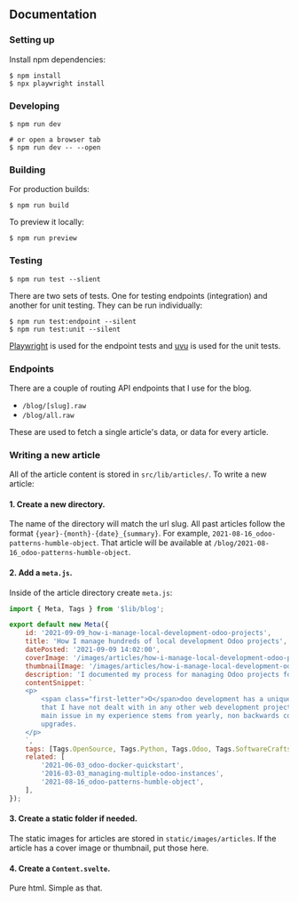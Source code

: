 ## Documentation

### Setting up

Install npm dependencies:

```console
$ npm install
$ npx playwright install
```

### Developing

```console
$ npm run dev

# or open a browser tab
$ npm run dev -- --open
```

### Building

For production builds:

```console
$ npm run build
```

To preview it locally:

```console
$ npm run preview
```

### Testing

```console
$ npm run test --slient
```

There are two sets of tests. One for testing endpoints (integration) and another for unit testing. They can be run individually:

```console
$ npm run test:endpoint --silent
$ npm run test:unit --silent
```

[Playwright](https://playwright.dev/) is used for the endpoint tests and [uvu](https://github.com/lukeed/uvu/) is used for the unit tests.

### Endpoints

There are a couple of routing API endpoints that I use for the blog.

-   `/blog/[slug].raw`
-   `/blog/all.raw`

These are used to fetch a single article's data, or data for every article.

### Writing a new article

All of the article content is stored in `src/lib/articles/`. To write a new article:

#### 1. Create a new directory.

The name of the directory will match the url slug. All past articles follow the format `{year}-{month}-{date}_{summary}`. For example, `2021-08-16_odoo-patterns-humble-object`. That article will be available at `/blog/2021-08-16_odoo-patterns-humble-object`.

#### 2. Add a `meta.js`.

Inside of the article directory create `meta.js`:

```js
import { Meta, Tags } from '$lib/blog';

export default new Meta({
    id: '2021-09-09_how-i-manage-local-development-odoo-projects',
    title: 'How I manage hundreds of local development Odoo projects',
    datePosted: '2021-09-09 14:02:00',
    coverImage: '/images/articles/how-i-manage-local-development-odoo-projects/cover.jpg',
    thumbnailImage: '/images/articles/how-i-manage-local-development-odoo-projects/cover-min.jpg',
    description: 'I documented my process for managing Odoo projects for local development.',
    contentSnippet: `
    <p>
        <span class="first-letter">O</span>doo development has a unique set of problems
        that I have not dealt with in any other web development project. The
        main issue in my experience stems from yearly, non backwards compatible
        upgrades.
    </p>
    `,
    tags: [Tags.OpenSource, Tags.Python, Tags.Odoo, Tags.SoftwareCraftsmanship],
    related: [
        '2021-06-03_odoo-docker-quickstart',
        '2016-03-03_managing-multiple-odoo-instances',
        '2021-08-16_odoo-patterns-humble-object',
    ],
});
```

#### 3. Create a static folder if needed.

The static images for articles are stored in `static/images/articles`. If the article has a cover image or thumbnail, put those here.

#### 4. Create a `Content.svelte`.

Pure html. Simple as that.
